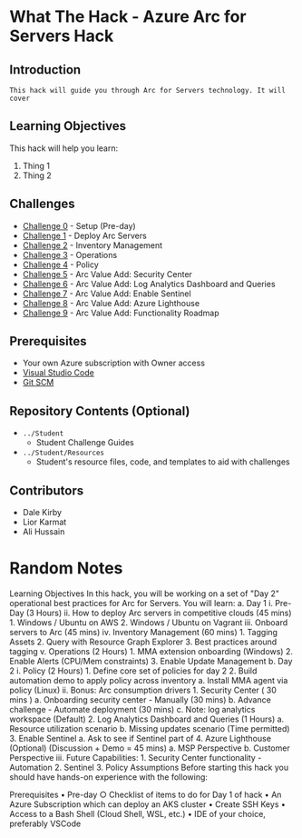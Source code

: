 # What The Hack - Azure Arc for Servers Hack

## Introduction
	This hack will guide you through Arc for Servers technology. It will cover 


## Learning Objectives

This hack will help you learn:

1. Thing 1
2. Thing 2

## Challenges
 - [Challenge 0](./Student/challenge00.md) - Setup (Pre-day)
 - [Challenge 1](./Student/challenge01.md) - Deploy Arc Servers
 - [Challenge 2](./Student/challenge02.md) - Inventory Management
 - [Challenge 3](./Student/challenge03.md) - Operations
 - [Challenge 4](./Student/challenge04.md) - Policy
 - [Challenge 5](./Student/challenge05.md) - Arc Value Add: Security Center
 - [Challenge 6](./Student/challenge06.md) - Arc Value Add: Log Analytics Dashboard and Queries
 - [Challenge 7](./Student/challenge07.md) - Arc Value Add: Enable Sentinel 
 - [Challenge 8](./Student/challenge08.md) - Arc Value Add: Azure Lighthouse
 - [Challenge 9](./Student/challenge09.md) - Arc Value Add: Functionality Roadmap
 

## Prerequisites
- Your own Azure subscription with Owner access
- [Visual Studio Code](https://code.visualstudio.com)
- [Git SCM](https://git-scm.com/download)

## Repository Contents (Optional)
- `../Student`
  - Student Challenge Guides
- `../Student/Resources`
  - Student's resource files, code, and templates to aid with challenges

## Contributors
- Dale Kirby
- Lior Karmat
- Ali Hussain

# Random Notes

Learning Objectives
	In this hack, you will be working on a set of "Day 2" operational best practices for Arc for Servers. You will learn:
		a. Day 1
			i. Pre-Day (3 Hours)
			ii. How to deploy Arc servers in competitive clouds (45 mins)
				1. Windows / Ubuntu on AWS
				2. Windows / Ubuntu on Vagrant
			iii. Onboard servers to Arc (45 mins)
			iv. Inventory Management (60 mins)
				1. Tagging Assets
				2. Query with Resource Graph Explorer
				3. Best practices around tagging
			v. Operations (2 Hours)
				1. MMA extension onboarding (Windows)
				2. Enable Alerts (CPU/Mem constraints)
				3. Enable Update Management
		b. Day 2
			i. Policy (2 Hours)
				1. Define core set of policies for day 2
				2. Build automation demo to apply policy across inventory
					a. Install MMA agent via policy (Linux)
			ii. Bonus: Arc consumption drivers 
				1. Security Center ( 30 mins )
					a. Onboarding security center - Manually (30 mins)
					b. Advance challenge - Automate deployment (30 mins)
					c. Note: log analytics workspace (Default)
				2. Log Analytics Dashboard and Queries (1 Hours)
					a. Resource utilization scenario
					b. Missing updates scenario (Time permitted)
				3. Enable Sentinel 
					a. Ask to see if Sentinel part of 
				4. Azure Lighthouse (Optional) (Discussion + Demo = 45 mins)
					a. MSP Perspective
					b. Customer Perspective
			iii. Future Capabilities:
				1. Security Center functionality - Automation
				2. Sentinel 
				3. Policy 
Assumptions
	Before starting this hack you should have hands-on experience with the following:
			
Prerequisites
	• Pre-day
		○ Checklist of items to do for Day 1 of hack
	• An Azure Subscription which can deploy an AKS cluster
	• Create SSH Keys
	• Access to a Bash Shell (Cloud Shell, WSL, etc.)
	• IDE of your choice, preferably VSCode

